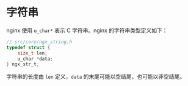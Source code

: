 # 字符串

nginx 使用 `u_char*` 表示 C 字符串。nginx 的字符串类型定义如下：

```c
// src/core/ngx_string.h
typedef struct {
    size_t len;
    u_char *data;
} ngx_str_t;
```

字符串的长度由 `len` 定义，`data` 的末尾可能以空结尾，也可能以非空结尾。
